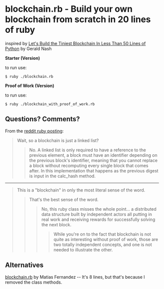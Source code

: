 # blockchain.rb - Build your own blockchain from scratch in 20 lines of ruby

inspired by
[Let's Build the Tiniest Blockchain In Less Than 50 Lines of Python](https://medium.com/crypto-currently/lets-build-the-tiniest-blockchain-e70965a248b)
by Gerald Nash


**Starter (Version)**

to run use:

    $ ruby ./blockchain.rb
    

**Proof of Work (Version)**

to run use:

    $ ruby ./blockchain_with_proof_of_work.rb





## Questions? Comments?

From the [reddit ruby posting](https://www.reddit.com/r/ruby/comments/70c30f/build_your_own_blockchain_in_20_lines_of_ruby/):

> Wait, so a blockchain is just a linked list?
>
>> No. A linked list is only required to have a reference to the previous element, a block must
>> have an identifier depending on the previous block's identifier, meaning that you cannot
>> replace a block without recomputing every single block that comes after.
>> In this implementation that happens as the previous digest is input in the calc_hash method.

---

> This is a "blockchain" in only the most literal sense of the word.
>
>> That's the best sense of the word.
>>
>>> No, this ruby class misses the whole point...
>>> a distributed data structure built by independent actors all putting in real work
>>> and receiving rewards for successfully solving the next block.
>>>
>>>> While you're on to the fact that blockchain is not quite as interesting without proof of
>>>> work, those are two totally independent concepts, and one is not needed to illustrate the
>>>> other.



## Alternatives

[blockchain.rb](https://github.com/MatiasFMolinari/blockchain-ruby) by Matias Fernandez -- It's 8 lines, but that's because I removed the class methods.
